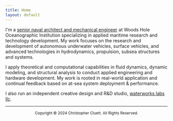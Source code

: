 ```yaml
---
title: Home
layout: default
---
```


I'm a [senior naval architect and mechanical engineer](https://www2.whoi.edu/staff/ccluett/) at  Woods Hole Oceanographic Institution specializing in applied maritime research and technology development. My work focuses on the research and development of autonomous underwater vehicles, surface vehicles, and advanced technologies in hydrodynamics, propulsion, subsea structures and systems.

I apply theoretical and computational capabilities in fluid dynamics, dynamic modeling, and structural analysis to conduct applied engineering and hardware development. My work is rooted in real-world application and continual feedback based on at-sea system deployment & performance.

I also run an independent creative design and R&D studio, [waterworks labs llc](https://waterworkslabs.com).

---------
<p style="text-align: center;"> <sup>  Copyright © 2024 Christopher Cluett. All Rights Reserved. </sup> </p> 


<!---
{% include figure.html img="ULRAUV-render-1.jpg" width="100%" %}

{% include figure.html img="render-9-shark.jpg" width="100%" %}

{% include figure.html img="4knots,100rpm_1.JPG" width="100%" %}

## expertise
* Surface vessel and subsea vehicle design, analysis, and testing
* Design and fabrication of metal, plastic and composite structures for surface and subsea environments
* Electric powertrain design and analysis for marine vehicles
* Hydrodynamics of UUVs
* Solid and surface modeling
* Linear and non-linear FEA
* RANS CFD modeling
* 6DOF dynamic modeling of UUVs
* Tow tank testing and data acquisition
---> 
